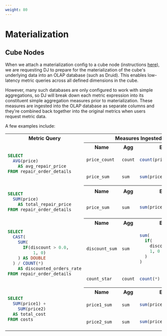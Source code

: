 ```yaml
---
weight: 80
---
```


# Materialization

## Cube Nodes

When we attach a materialization config to a cube node (instructions 
[here](../../../getting-started/creating-nodes/cubes#adding-materialization-config)), we are requesting DJ to prepare 
for the materialization of the cube's underlying data into an OLAP database (such as Druid). This enables 
low-latency metric queries across all defined dimensions in the cube. 

However, many such databases are only configured to work with simple aggregations, so DJ will break down each
metric expression into its constituent simple aggregation measures prior to materialization. These measures are 
ingested into the OLAP database as separate columns and they're combined back together into the original metrics 
when users request metric data.

A few examples include:

<table>
<tr><th>Metric Query</th><th colspan="3">Measures Ingested</th></tr>
<tr>
<td rowspan="3">

```sql
SELECT
  AVG(price) 
    AS avg_repair_price 
FROM repair_order_details
```
</td>
<th>Name</th><th>Agg</th><th>Expr</th>
</tr>
<tr>
<td>

`price_count`
</td>
<td>

`count`
</td>
<td>


```sql
count(price)
```
</td>
</tr>
<tr>
<td>

`price_sum`
</td>
<td>

`sum`
</td>
<td>

```sql
sum(price)
```
</td>
</tr>

<tr>
<td rowspan="3">

```sql
SELECT
  SUM(price) 
    AS total_repair_price 
FROM repair_order_details
```
</td>
<tr>
<th>Name</th><th>Agg</th><th>Expr</th>
</tr>
<tr>
<td>

`price_sum`
</td>
<td>

`sum`
</td>
<td>

```sql
sum(price)
```
</td>
</tr>





<tr>
<td rowspan="4">

```sql
SELECT
  CAST(
    SUM(
      IF(discount > 0.0,
          1, 0)
    ) AS DOUBLE
  ) / COUNT(*)
    AS discounted_orders_rate
FROM repair_order_details
```
</td>
<tr>
<th>Name</th><th>Agg</th><th>Expr</th>
</tr>
<tr>
<td>

`discount_sum`
</td>
<td>

`sum`
</td>
<td>

```sql
sum(
  if(
    discount > 0.0, 
    1, 0
  )
)
```
</td>
</tr>

<tr>
<td>

`count_star`
</td>
<td>

`count`
</td>
<td>

```sql
count(*)
```
</td>
</tr>




<tr>
<td rowspan="4">

```sql
SELECT
  SUM(price1) + 
    SUM(price2) 
  AS total_cost
FROM costs
```
</td>
<tr>
<th>Name</th><th>Agg</th><th>Expr</th>
</tr>
<tr>
<td>

`price1_sum`
</td>
<td>

`sum`
</td>
<td>

```sql
sum(price1)
```
</td>
</tr>

<tr>
<td>

`price2_sum`
</td>
<td>

`sum`
</td>
<td>

```sql
sum(price2)
```
</td>
</tr>
</table>